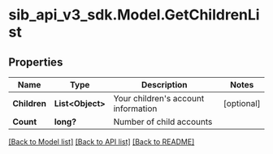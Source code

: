 # sib_api_v3_sdk.Model.GetChildrenList
## Properties

Name | Type | Description | Notes
------------ | ------------- | ------------- | -------------
**Children** | **List&lt;Object&gt;** | Your children&#39;s account information | [optional] 
**Count** | **long?** | Number of child accounts | 

[[Back to Model list]](../README.md#documentation-for-models) [[Back to API list]](../README.md#documentation-for-api-endpoints) [[Back to README]](../README.md)

